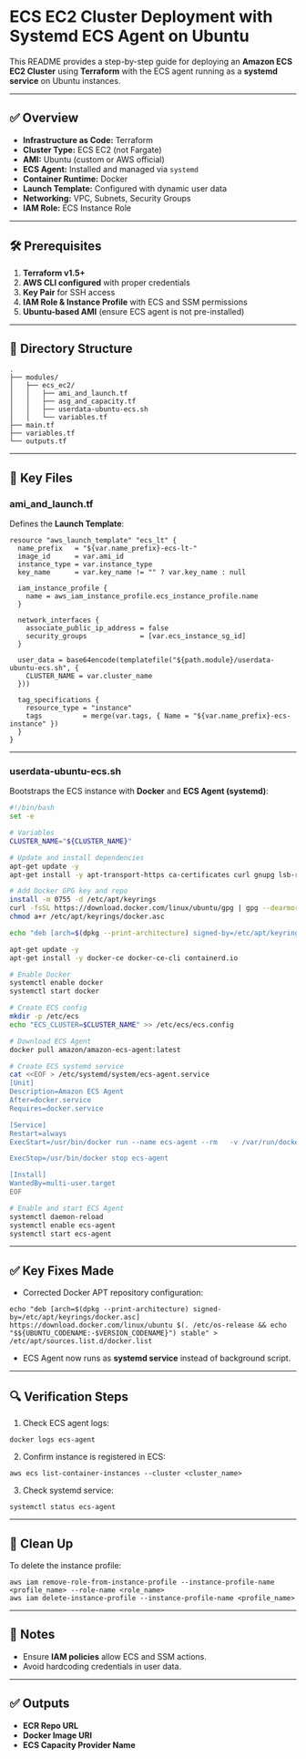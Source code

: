# ECS EC2 Cluster Deployment with Systemd ECS Agent on Ubuntu

This README provides a step-by-step guide for deploying an **Amazon ECS EC2 Cluster** using **Terraform** with the ECS agent running as a **systemd service** on Ubuntu instances.

---

## ✅ Overview

- **Infrastructure as Code:** Terraform
- **Cluster Type:** ECS EC2 (not Fargate)
- **AMI:** Ubuntu (custom or AWS official)
- **ECS Agent:** Installed and managed via `systemd`
- **Container Runtime:** Docker
- **Launch Template:** Configured with dynamic user data
- **Networking:** VPC, Subnets, Security Groups
- **IAM Role:** ECS Instance Role

---

## 🛠 Prerequisites

1. **Terraform v1.5+**
2. **AWS CLI configured** with proper credentials
3. **Key Pair** for SSH access
4. **IAM Role & Instance Profile** with ECS and SSM permissions
5. **Ubuntu-based AMI** (ensure ECS agent is not pre-installed)

---

## 📂 Directory Structure

```
.
├── modules/
│   ├── ecs_ec2/
│   │   ├── ami_and_launch.tf
│   │   ├── asg_and_capacity.tf
│   │   ├── userdata-ubuntu-ecs.sh
│   │   └── variables.tf
├── main.tf
├── variables.tf
└── outputs.tf
```

---

## 🚀 Key Files

### **ami_and_launch.tf**

Defines the **Launch Template**:

```hcl
resource "aws_launch_template" "ecs_lt" {
  name_prefix   = "${var.name_prefix}-ecs-lt-"
  image_id      = var.ami_id
  instance_type = var.instance_type
  key_name      = var.key_name != "" ? var.key_name : null

  iam_instance_profile {
    name = aws_iam_instance_profile.ecs_instance_profile.name
  }

  network_interfaces {
    associate_public_ip_address = false
    security_groups             = [var.ecs_instance_sg_id]
  }

  user_data = base64encode(templatefile("${path.module}/userdata-ubuntu-ecs.sh", {
    CLUSTER_NAME = var.cluster_name
  }))

  tag_specifications {
    resource_type = "instance"
    tags          = merge(var.tags, { Name = "${var.name_prefix}-ecs-instance" })
  }
}
```

---

### **userdata-ubuntu-ecs.sh**

Bootstraps the ECS instance with **Docker** and **ECS Agent (systemd)**:

```bash
#!/bin/bash
set -e

# Variables
CLUSTER_NAME="${CLUSTER_NAME}"

# Update and install dependencies
apt-get update -y
apt-get install -y apt-transport-https ca-certificates curl gnupg lsb-release

# Add Docker GPG key and repo
install -m 0755 -d /etc/apt/keyrings
curl -fsSL https://download.docker.com/linux/ubuntu/gpg | gpg --dearmor -o /etc/apt/keyrings/docker.asc
chmod a+r /etc/apt/keyrings/docker.asc

echo "deb [arch=$(dpkg --print-architecture) signed-by=/etc/apt/keyrings/docker.asc] https://download.docker.com/linux/ubuntu $(. /etc/os-release && echo "$${UBUNTU_CODENAME:-$VERSION_CODENAME}") stable" > /etc/apt/sources.list.d/docker.list

apt-get update -y
apt-get install -y docker-ce docker-ce-cli containerd.io

# Enable Docker
systemctl enable docker
systemctl start docker

# Create ECS config
mkdir -p /etc/ecs
echo "ECS_CLUSTER=$CLUSTER_NAME" >> /etc/ecs/ecs.config

# Download ECS Agent
docker pull amazon/amazon-ecs-agent:latest

# Create ECS systemd service
cat <<EOF > /etc/systemd/system/ecs-agent.service
[Unit]
Description=Amazon ECS Agent
After=docker.service
Requires=docker.service

[Service]
Restart=always
ExecStart=/usr/bin/docker run --name ecs-agent --rm   -v /var/run/docker.sock:/var/run/docker.sock   -v /var/log/ecs/:/log   -v /var/lib/ecs/data:/data   -p 127.0.0.1:51678:51678   -e ECS_LOGFILE=/log/ecs-agent.log   -e ECS_LOGLEVEL=info   -e ECS_DATADIR=/data   -e ECS_CLUSTER=$CLUSTER_NAME   amazon/amazon-ecs-agent:latest

ExecStop=/usr/bin/docker stop ecs-agent

[Install]
WantedBy=multi-user.target
EOF

# Enable and start ECS Agent
systemctl daemon-reload
systemctl enable ecs-agent
systemctl start ecs-agent
```

---

## ✅ Key Fixes Made

- Corrected Docker APT repository configuration:

```
echo "deb [arch=$(dpkg --print-architecture) signed-by=/etc/apt/keyrings/docker.asc] https://download.docker.com/linux/ubuntu $(. /etc/os-release && echo "$${UBUNTU_CODENAME:-$VERSION_CODENAME}") stable" > /etc/apt/sources.list.d/docker.list
```

- ECS Agent now runs as **systemd service** instead of background script.

---

## 🔍 Verification Steps

1. Check ECS agent logs:

```
docker logs ecs-agent
```

2. Confirm instance is registered in ECS:

```
aws ecs list-container-instances --cluster <cluster_name>
```

3. Check systemd service:

```
systemctl status ecs-agent
```

---

## 🧹 Clean Up

To delete the instance profile:

```
aws iam remove-role-from-instance-profile --instance-profile-name <profile_name> --role-name <role_name>
aws iam delete-instance-profile --instance-profile-name <profile_name>
```

---

## 📌 Notes

- Ensure **IAM policies** allow ECS and SSM actions.
- Avoid hardcoding credentials in user data.

---

## ✅ Outputs

- **ECR Repo URL**
- **Docker Image URI**
- **ECS Capacity Provider Name**

```

```
